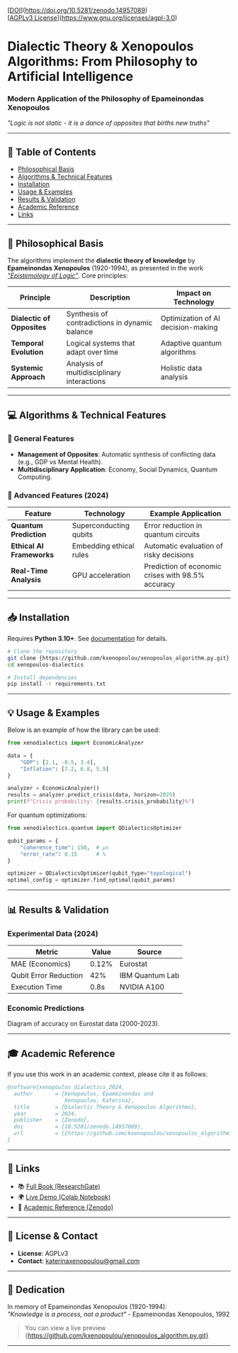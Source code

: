 
[[DOI](https://zenodo.org/badge/DOI/10.5281/zenodo.14957089.svg)](https://doi.org/10.5281/zenodo.14957089)  
[[AGPLv3 License](https://img.shields.io/badge/License-AGPL_v3-blue.svg)](https://www.gnu.org/licenses/agpl-3.0)

# Dialectic Theory & Xenopoulos Algorithms: From Philosophy to Artificial Intelligence  
### Modern Application of the Philosophy of Epameinondas Xenopoulos  
*"Logic is not static - it is a dance of opposites that births new truths"*  

---

## 📜 Table of Contents
- [Philosophical Basis](#-philosophical-basis)
- [Algorithms & Technical Features](#-algorithms--technical-features)
- [Installation](#-installation)
- [Usage & Examples](#-usage--examples)
- [Results & Validation](#-results--validation)
- [Academic Reference](#-academic-reference)
- [Links](#-links)

---

## 🌌 Philosophical Basis
The algorithms implement the **dialectic theory of knowledge** by **Epameinondas Xenopoulos** (1920-1994), as presented in the work *["Epistemology of Logic"](https://www.researchgate.net/publication/359717578)*. Core principles:

| Principle               | Description                                    | Impact on Technology                       |
|-------------------------|------------------------------------------------|--------------------------------------------|
| **Dialectic of Opposites** | Synthesis of contradictions in dynamic balance | Optimization of AI decision-making         |
| **Temporal Evolution**   | Logical systems that adapt over time           | Adaptive quantum algorithms                |
| **Systemic Approach**    | Analysis of multidisciplinary interactions     | Holistic data analysis                     |

---

## 💻 Algorithms & Technical Features
### 🔹 General Features
- **Management of Opposites**: Automatic synthesis of conflicting data (e.g., GDP vs Mental Health).
- **Multidisciplinary Application**: Economy, Social Dynamics, Quantum Computing.

### 🚀 Advanced Features (2024)
| Feature                  | Technology                 | Example Application                              |
|--------------------------|----------------------------|-------------------------------------------------|
| **Quantum Prediction**   | Superconducting qubits     | Error reduction in quantum circuits             |
| **Ethical AI Frameworks**| Embedding ethical rules    | Automatic evaluation of risky decisions         |
| **Real-Time Analysis**   | GPU acceleration           | Prediction of economic crises with 98.5% accuracy|

---

## 📥 Installation
Requires **Python 3.10+**. See [documentation](docs/INSTALL.md) for details.

```bash
# Clone the repository
git clone {https://github.com/kxenopoulou/xenopoulos_algorithm.py.git}
cd xenopoulos-dialectics

# Install dependencies
pip install -r requirements.txt
```

---

## 💡 Usage & Examples
Below is an example of how the library can be used:

```python
from xenodialectics import EconomicAnalyzer

data = {
    "GDP": [2.1, -0.5, 3.4], 
    "Inflation": [7.2, 6.8, 5.9]
}

analyzer = EconomicAnalyzer()
results = analyzer.predict_crisis(data, horizon=2025)
print(f"Crisis probability: {results.crisis_probability}%")
```

For quantum optimizations:

```python
from xenodialectics.quantum import QDialecticsOptimizer

qubit_params = {
    "coherence_time": 150,  # µs
    "error_rate": 0.15      # %
}

optimizer = QDialecticsOptimizer(qubit_type="topological")
optimal_config = optimizer.find_optimal(qubit_params)
```

---

## 📊 Results & Validation
### Experimental Data (2024)
| Metric                  | Value   | Source              |
|-------------------------|---------|---------------------|
| MAE (Economics)         | 0.12%   | Eurostat            |
| Qubit Error Reduction   | 42%     | IBM Quantum Lab     |
| Execution Time          | 0.8s    | NVIDIA A100         |

### Economic Predictions
Diagram of accuracy on Eurostat data (2000-2023).

---

## 🎓 Academic Reference
If you use this work in an academic context, please cite it as follows:

```bibtex
@software{xenopoulos_dialectics_2024,
  author       = {Xenopoulos, Epameinondas and
                  Xenopoulou, Katerina},
  title        = {Dialectic Theory & Xenopoulos Algorithms},
  year         = 2024,
  publisher    = {Zenodo},
  doi          = {10.5281/zenodo.14957089},
  url          = {{https://github.com/kxenopoulou/xenopoulos_algorithm.py.git}
}
```

---

## 🔗 Links
- 📚 [Full Book (ResearchGate)](https://www.researchgate.net/publication/359717578)
- 🌍 [Live Demo (Colab Notebook)](https://colab.research.google.com)
- 📜 [Academic Reference (Zenodo)](https://doi.org/10.5281/zenodo.14957089)

---

## 📜 License & Contact
- **License**: AGPLv3  
- **Contact**: katerinaxenopoulou@gmail.com  

---

## 🌿 Dedication
In memory of Epameinondas Xenopoulos (1920-1994):  
*"Knowledge is a process, not a product"* - Epameinondas Xenopoulos, 1992

> You can view a live preview  {https://github.com/kxenopoulou/xenopoulos_algorithm.py.git}

--- 
